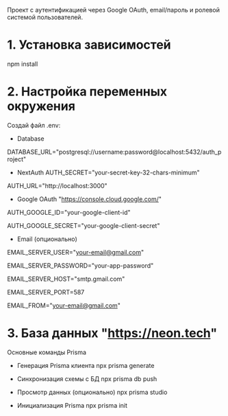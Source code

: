
Проект с аутентификацией через Google OAuth, email/пароль и ролевой системой пользователей.

# 1. Установка зависимостей
npm install

# 2. Настройка переменных окружения
Создай файл .env:

* Database

DATABASE_URL="postgresql://username:password@localhost:5432/auth_project"


* NextAuth
AUTH_SECRET="your-secret-key-32-chars-minimum"

AUTH_URL="http://localhost:3000"


* Google OAuth
"https://console.cloud.google.com/"

AUTH_GOOGLE_ID="your-google-client-id"

AUTH_GOOGLE_SECRET="your-google-client-secret"


* Email (опционально)

EMAIL_SERVER_USER="your-email@gmail.com"

EMAIL_SERVER_PASSWORD="your-app-password"

EMAIL_SERVER_HOST="smtp.gmail.com"

EMAIL_SERVER_PORT=587

EMAIL_FROM="your-email@gmail.com"



# 3. База данных "https://neon.tech"

Основные команды Prisma

* Генерация Prisma клиента
npx prisma generate

* Синхронизация схемы с БД
npx prisma db push

* Просмотр данных (опционально)
npx prisma studio

* Инициализация Prisma
npx prisma init
